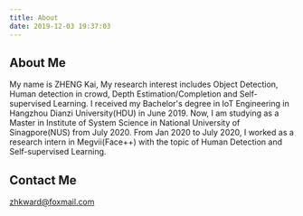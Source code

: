 ```yaml
---
title: About
date: 2019-12-03 19:37:03
---
```

## About Me
My name is ZHENG Kai, My research interest includes Object Detection, Human detection in crowd, Depth Estimation/Completion and Self-supervised Learning. I received my Bachelor's degree in IoT Engineering in Hangzhou Dianzi University(HDU) in June 2019. Now, I am studying as a Master in Institute of System Science in National University of Sinagpore(NUS) from July 2020. From Jan 2020 to July 2020, I worked as a research intern in Megvii(Face++) with the topic of Human Detection and Self-supervised Learning.

## Contact Me
zhkward@foxmail.com
